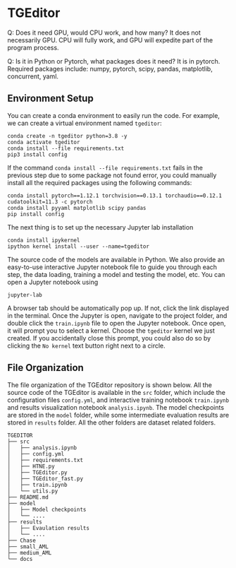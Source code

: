 # TGEditor
Q: Does it need GPU, would CPU work, and how many?
It does not necessarily GPU. CPU will fully work, and GPU will expedite part of the program process.

Q: Is it in Python or Pytorch, what packages does it need?
It is in pytorch. Required packages include: numpy, pytorch, scipy, pandas, matplotlib, concurrent, yaml.

## Environment Setup
You can create a conda environment to easily run the code. For example, we can create a virtual environment named `tgeditor`:
```
conda create -n tgeditor python=3.8 -y
conda activate tgeditor
conda install --file requirements.txt
pip3 install config
```
If the command `conda install --file requirements.txt` fails in the previous step due to some package not found error, you could manually install all the required packages using the following commands:
```
conda install pytorch==1.12.1 torchvision==0.13.1 torchaudio==0.12.1 cudatoolkit=11.3 -c pytorch
conda install pyyaml matplotlib scipy pandas
pip install config
```

The next thing is to set up the necessary Jupyter lab installation
```
conda install ipykernel
ipython kernel install --user --name=tgeditor
```


The source code of the models are available in Python. We also provide an easy-to-use interactive Jupyter notebook file to guide you through each step, the data loading, training a model and testing the model, etc.
You can open a Jupyter notebook using
```
jupyter-lab
```
A browser tab should be automatically pop up. If not, click the link displayed in the terminal. Once the Jupyter is open, navigate to the project folder, and double click the `train.ipynb` file to open the Jupyter notebook. Once open, it will prompt you to select a kernel. Choose the `tgeditor` kernel we just created. If you accidentally close this prompt, you could also do so by clicking the  `No kernel` text button right next to a circle.

## File Organization
The file organization of the TGEditor repository is shown below. All the source code of the TGEditor is available in the `src` folder, which include the configuration files `config.yml`, and interactive training notebook `train.ipynb` and results visualization notebook `analysis.ipynb`. The model checkpoints are stored in the `model` folder, while some intermediate evaluation results are stored in `results` folder. All the other folders are dataset related folders.
```
TGEDITOR
├── src
│   ├── analysis.ipynb
│   ├── config.yml
│   ├── requirements.txt
│   ├── HTNE.py
│   ├── TGEditor.py
│   ├── TGEditor_fast.py
│   ├── train.ipynb
│   └── utils.py
├── README.md
├── model
│   ├── Model checkpoints
│   └── ....
├── results
│   ├── Evaulation results
│   └── ....
├── Chase
├── small_AML
├── medium_AML
└── docs
```